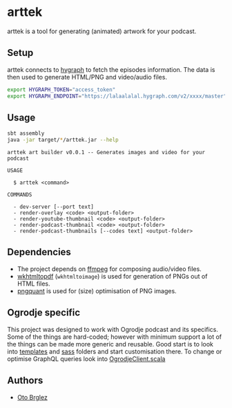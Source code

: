 # arttek

arttek is a tool for generating (animated) artwork for your podcast.

## Setup

arttek connects to [hygraph] to fetch the episodes information. 
The data is then used to generate HTML/PNG and video/audio files.

```bash
export HYGRAPH_TOKEN="access_token"
export HYGRAPH_ENDPOINT="https://lalaalalal.hygraph.com/v2/xxxx/master"
````

## Usage

```bash
sbt assembly
java -jar target/*/arttek.jar --help
```

```
arttek art builder v0.0.1 -- Generates images and video for your podcast

USAGE

  $ arttek <command>

COMMANDS

  - dev-server [--port text]
  - render-overlay <code> <output-folder>
  - render-youtube-thumbnail <code> <output-folder>
  - render-podcast-thumbnail <code> <output-folder>
  - render-podcast-thumbnails [--codes text] <output-folder>
```

[hygraph]: https://hygraph.com/

## Dependencies

- The project depends on [ffmpeg](https://ffmpeg.org/) for composing audio/video files.
- [wkhtmltopdf](https://wkhtmltopdf.org/) (`wkhtmltoimage`) is used for generation of PNGs out of HTML files.
- [pngquant](https://pngquant.org/) is used for (size) optimisation of PNG images.

## Ogrodje specific

This project was designed to work with Ogrodje podcast and its specifics. Some of the things are hard-coded; 
however with minimum support a lot of the things can be made more generic and reusable. 
Good start is to look into [templates](templates/) and [sass](sass/) folders and start customisation there. 
To change or optimise GraphQL queries look into [OgrodjeClient.scala](src/main/scala/com/pinkstack/arttek/OgrodjeClient.scala)


## Authors

- [Oto Brglez](https://twitter.com/otobrglez)
